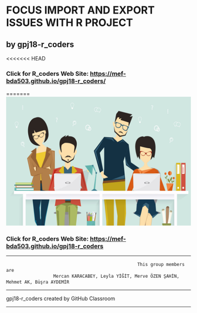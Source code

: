 # FOCUS IMPORT AND EXPORT ISSUES WITH R PROJECT  
## by gpj18-r_coders

<<<<<<< HEAD
### Click for R_coders Web Site: https://mef-bda503.github.io/gpj18-r_coders/
=======
![alt text](https://github.com/MEF-BDA503/gpj18-r_coders/blob/master/img/R_developers.jpg)

### Click for R_coders Web Site: https://mef-bda503.github.io/gpj18-r_coders


***

                                                      This group members are
                      Mercan KARACABEY, Leyla YİĞİT, Merve ÖZEN ŞAHİN, Mehmet AK, Büşra AYDEMİR


***
gpj18-r_coders created by GitHub Classroom
***
